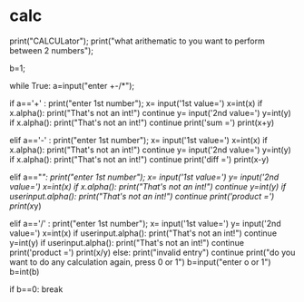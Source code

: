 # calc
print("CALCULator");
print("what arithematic to you want to perform between 2 numbers");


b=1;

while True:
 a=input("enter +-/*");
   
    
 if a=='+' :
    print("enter 1st number");
    x= input('1st value=')
    x=int(x)
    if x.alpha():
     print("That's not an int!")
    continue
    y= input('2nd value=')
    y=int(y)
    if x.alpha():
     print("That's not an int!")
    continue
    print('sum =')
    print(x+y)
    
 elif a=='-' :
    print("enter 1st number");
    x= input('1st value=')
    x=int(x)
    if x.alpha():
     print("That's not an int!")
    continue
    y= input('2nd value=')
    y=int(y)
    if x.alpha():
     print("That's not an int!")
    continue
    print('diff =')
    print(x-y)
    
 elif a=="*":
    print("enter 1st number");
    x= input('1st value=')
    y= input('2nd value=')
    x=int(x)
    if x.alpha():
     print("That's not an int!")
    continue
    y=int(y)
    if userinput.alpha():
     print("That's not an int!")
    continue
    print('product =')
    print(x*y)
     
 elif a=='/' :
    print("enter 1st number");
    x= input('1st value=')
    y= input('2nd value=')
    x=int(x)
    if userinput.alpha():
     print("That's not an int!")
    continue
    y=int(y)
    if userinput.alpha():
     print("That's not an int!")
    continue
    print('product =')
    print(x/y)
 else:
    print("invalid entry")
    continue
 print("do you want to do any calculation again, press 0 or 1")
 b=input("enter o or 1")
 b=int(b)
   
 if b==0:
    break
